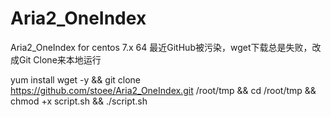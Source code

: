 # Aria2_OneIndex
Aria2_OneIndex for centos 7.x 64
最近GitHub被污染，wget下载总是失败，改成Git Clone来本地运行

yum install wget -y && git clone https://github.com/stoee/Aria2_OneIndex.git /root/tmp && cd /root/tmp && chmod +x script.sh && ./script.sh
